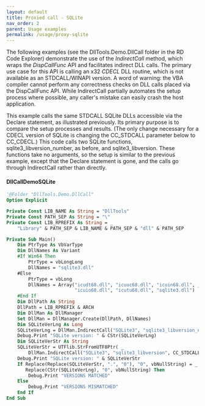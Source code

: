 ```yaml
---
layout: default
title: Proxied call - SQLite
nav_order: 2
parent: Usage examples
permalink: /usage/proxy-sqlite
---
```


The following examples (see the DllTools.Demo.DllCall folder in the RD Code Explorer) demonstrate the use of the *IndirectCall* method, which wraps the *DispCallFunc* API and facilitates indirect DLL calls. The primary use case for this API is calling an x32 *CDECL* DLL routine, which is not available as an STDCALL/WINAPI version. A word of warning: the VBA compiler cannot perform any correctness checks on DLL calls placed via the DispCallFunc API. While IndirectCall partially automates the setup process where possible, any caller's mistake can easily crash the host application.

This example calls the same STDCALL SQLite DLLs accessible via the Declare statement, as illustrated previously. Its primary purpose is to compare the setup processes and results. (The only change necessary for a CDECL version of SQLite is changing the CC_STDCALL parameter below to CC_CDECL.) This code calls two SQLite functions, sqlite3_libversion_number, as before, and sqlite3_libversion. These functions take no arguments, so the setup is similar to the previous example, except that the Declare statement is gone, and the calls go through IndirectCall rather than directly.

#### DllCallDemoSQLite

```vb
'@Folder "DllTools.Demo.DllCall"
Option Explicit

Private Const LIB_NAME As String = "DllTools"
Private Const PATH_SEP As String = "\"
Private Const LIB_RPREFIX As String = _
    "Library" & PATH_SEP & LIB_NAME & PATH_SEP & "dll" & PATH_SEP

Private Sub Main()
    Dim PtrType As VbVarType
    Dim DllNames As Variant
    #If Win64 Then
        PtrType = vbLongLong
        DllNames = "sqlite3.dll"
    #Else
        PtrType = vbLong
        DllNames = Array("icudt68.dll", "icuuc68.dll", "icuin68.dll", _
                         "icuio68.dll", "icutu68.dll", "sqlite3.dll")
    #End If
    Dim DllPath As String
    DllPath = LIB_RPREFIX & ARCH
    Dim DllMan As DllManager
    Set DllMan = DllManager.Create(DllPath, DllNames)
    Dim SQLiteVerLng As Long
    SQLiteVerLng = DllMan.IndirectCall("SQLite3", "sqlite3_libversion_number", CC_STDCALL, vbLong, Empty)
    Debug.Print "SQLite version: " & CStr(SQLiteVerLng)
    Dim SQLiteVerStr As String
    SQLiteVerStr = UTFlib.StrFromUTF8Ptr( _
        DllMan.IndirectCall("SQLite3", "sqlite3_libversion", CC_STDCALL, PtrType, Empty))
    Debug.Print "SQLite version: " & SQLiteVerStr
    If Replace(Replace(SQLiteVerStr, ".", "0"), "0", vbNullString) = _
       Replace(CStr(SQLiteVerLng), "0", vbNullString) Then
        Debug.Print "VERSIONS MATCHED"
    Else
        Debug.Print "VERSIONS MISMATCHED"
    End If
End Sub
```
